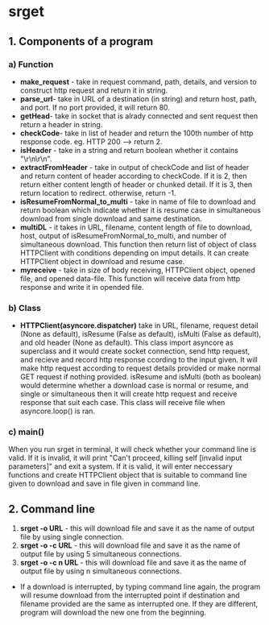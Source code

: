 # srget
## 1. Components of a program
### a) Function
* __make_request__ - take in request command, path, details, and version to construct http request and return it in string.
* __parse_url__- take in URL of a destination (in string) and return host, path, and port. If no port provided, it will return 80.
* __getHead__- take in socket that is alrady connected and sent request then return a header in string.
* __checkCode__- take in list of header and return the 100th number of http response code. eg. HTTP 200 --> return 2.
* __isHeader__ - take in a string and return boolean whether it contains "\r\n\r\n".
* __extractFromHeader__ - take in output of checkCode and list of header and return content of header according to checkCode.
If it is 2, then return either content length of header or chunked detail.
If it is 3, then return location to redirect.
otherwise, return -1.
* __isResumeFromNormal_to_multi__ - take in name of file to download and return boolean which indicate whether it is resume case in simultaneous download from single download and same destination.
* __multiDL__ - it takes in URL, filename, content length of file to download, host, output of isResumeFromNormal_to_multi, and number of simultaneous download.
This function then return list of object of class HTTPClient with conditions depending on imput details. It can create HTTPClient object in download and resume case.
* __myreceive__ - take in size of body receiving, HTTPClient object, opened file, and opened data-file.
This function will receive data from http response and write it in opended file.

### b) Class
* __HTTPClient(asyncore.dispatcher)__ take in URL, filename, request detail (None as default), isResume (False as default), isMulti (False as default), and old header (None as default).
This class import asyncore as superclass and it would create socket connection, send http request, and recieve and record http response ccording to the input given.
It will make http request according to request details provided or make normal GET request if nothing provided.
isResume and isMulti (both as boolean) would determine whether a download case is normal or resume, and single or simultaneous then it will create http request and receive response that suit each case.
This class will receive file when asyncore.loop() is ran.

### c) main()
When you run srget in terminal, it will check whether your command line is valid.
If it is invalid, it will print "Can't proceed, killing self [invalid input parameters]" and exit a system.
If it is valid, it will enter neccessary functions and create HTTPClient object that is suitable to command line given to download and save in file given in command line.

## 2. Command line
1. __srget -o <output file> URL__ - this will download file and save it as the name of output file by using single connection.
2. __srget -o <output file> -c URL__ - this will download file and save it as the name of output file by using 5 simultaneous connections.
3. __srget -o <output file> -c n URL__ - this will download file and save it as the name of output file by using n simultaneous connections.
* If a download is interrupted, by typing command line again, the program will resume download from the interrupted point if destination and filename provided are the same as interrupted one.
If they are different, program will download the new one from the beginning.
